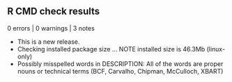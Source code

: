 ## R CMD check results

0 errors | 0 warnings | 3 notes

* This is a new release.
* Checking installed package size ... NOTE installed size is 46.3Mb (linux-only)
* Possibly misspelled words in DESCRIPTION: All of the words are proper nouns or technical terms (BCF, Carvalho, Chipman, McCulloch, XBART)
